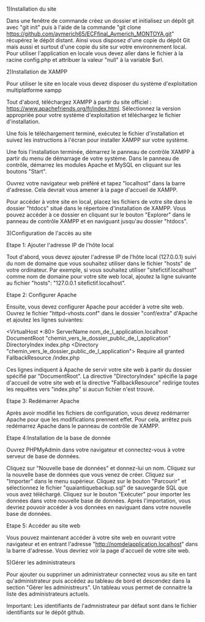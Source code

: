 1)Installation du site 

Dans une fenêtre de commande créez un dossier et initialisez un dépôt git avec "git init" puis à l'aide de la commande "git clone https://github.com/aymerich65/ECFfinal_Aymerich_MONTOYA.git" récupérez le dépôt distant. Ainsi vous disposez d'une copie du dépôt Git mais aussi et surtout d'une copie du site sur votre environnement local.
Pour utiliser l'application en locale vous devez aller dans le fichier à la racine config.php et attribuer la valeur "null" à la variable $url.





2)Installation de XAMPP

Pour utiliser le site en locale vous devez disposer du système d'exploitation multiplatforme  xampp

Tout d'abord, téléchargez XAMPP à partir du site officiel : https://www.apachefriends.org/fr/index.html. Sélectionnez la version appropriée pour votre système d'exploitation et téléchargez le fichier d'installation.

Une fois le téléchargement terminé, exécutez le fichier d'installation et suivez les instructions à l'écran pour installer XAMPP sur votre système.

Une fois l'installation terminée, démarrez le panneau de contrôle XAMPP à partir du menu de démarrage de votre système. Dans le panneau de contrôle, démarrez les modules Apache et MySQL en cliquant sur les boutons "Start".

Ouvrez votre navigateur web préféré et tapez "localhost" dans la barre d'adresse. Cela devrait vous amener à la page d'accueil de XAMPP.

Pour accéder à votre site en local, placez les fichiers de votre site dans le dossier "htdocs" situé dans le répertoire d'installation de XAMPP. Vous pouvez accéder à ce dossier en cliquant sur le bouton "Explorer" dans le panneau de contrôle XAMPP et en naviguant jusqu'au dossier "htdocs".





3)Configuration de l'accès au site

Etape 1: Ajouter l'adresse IP de l'hôte local

Tout d'abord, vous devez ajouter l'adresse IP de l'hôte local (127.0.0.1) suivi du nom de domaine que vous souhaitez utiliser dans le fichier "hosts" de votre ordinateur. Par exemple, si vous souhaitez utiliser "sitefictif.localhost" comme nom de domaine pour votre site web local, ajoutez la ligne suivante au fichier "hosts": "127.0.0.1 sitefictif.localhost".

Etape 2: Configurer Apache

Ensuite, vous devez configurer Apache pour accéder à votre site web. Ouvrez le fichier "httpd-vhosts.conf" dans le dossier "conf/extra" d'Apache et ajoutez les lignes suivantes:

<VirtualHost *:80>
ServerName nom_de_l_application.localhost
DocumentRoot "chemin_vers_le_dossier_public_de_l_application"
DirectoryIndex index.php
<Directory "chemin_vers_le_dossier_public_de_l_application">
Require all granted
FallbackResource /index.php
</Directory>
</VirtualHost>

Ces lignes indiquent à Apache de servir votre site web à partir du dossier spécifié par "DocumentRoot". La directive "DirectoryIndex" spécifie la page d'accueil de votre site web et la directive "FallbackResource" redirige toutes les requêtes vers "index.php" si aucun fichier n'est trouvé.

Etape 3: Redémarrer Apache

Après avoir modifié les fichiers de configuration, vous devez redémarrer Apache pour que les modifications prennent effet. Pour cela, arrêtez puis redémarrez Apache dans le panneau de contrôle de XAMPP.


Etape 4:Installation de la base de donnée 

Ouvrez PHPMyAdmin dans votre navigateur et connectez-vous à votre serveur de base de données.

Cliquez sur "Nouvelle base de données" et donnez-lui un nom.
Cliquez sur la nouvelle base de données que vous venez de créer.
Cliquez sur "Importer" dans le menu supérieur.
Cliquez sur le bouton "Parcourir" et sélectionnez le fichier "quaiantiquebackup.sql" de sauvegarde SQL que vous avez téléchargé.
Cliquez sur le bouton "Exécuter" pour importer les données dans votre nouvelle base de données.
Après l'importation, vous devriez pouvoir accéder à vos données en naviguant dans votre nouvelle base de données.


Etape 5: Accéder au site web

Vous pouvez maintenant accéder à votre site web en ouvrant votre navigateur et en entrant l'adresse "http://nomdelapplication.localhost" dans la barre d'adresse. Vous devriez voir la page d'accueil de votre site web.





5)Gérer les administrateurs

Pour ajouter ou supprimer un administrateur connectez vous au site en tant qu'administrateur puis accédez au tableau de bord et descendez dans la section "Gérer les administreurs". Un tableau vous permet de connaitre la liste des administrateurs actuels.

Important: Les identifiants de l'admnistrateur par défaut sont dans le fichier identifiants sur le dépôt github.







